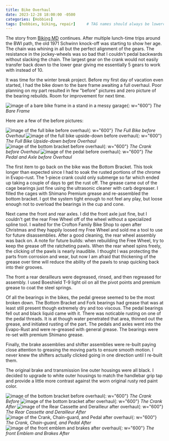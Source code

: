 ```yaml
---
title: Bike Overhaul
date: 2023-12-28 18:00:00 -0500
categories: [Hobbies]
tags: [hobbies, biking, repair]     # TAG names should always be lowercase
---
```


The story from <a href="https://www.seriouslymatt.com/posts/bikingmd/">Biking MD</a> continues. After multiple lunch-time trips around the BWI path, the old 1971 Schwinn knock-off was starting to show her age. The chain was whining in all but the perfect alignment of the gears. The resistance in the jockey-wheels was so bad that I couldn't pedal backwards without slacking the chain. The largest gear on the crank would not easily transfer back down to the lower gear giving me essentially 5 gears to work with instead of 10. 

It was time for the winter break project. Before my first day of vacation even started, I had the bike down to the bare frame awaiting a full overhaul. Poor planning on my part resulted in few "before" pictures and zero picture of the bearing rebuilds. Room for improvement for next time.

![image of a bare bike frame in a stand in a messy garage](/assets/img/20231228_frame.jpg){: w="600"}
*The Bare Frame*

Here are a few of the before pictures:

![image of the full bike before overhaul](/assets/img/20231228_before.jpg){: w="600"}
*The Full Bike before Overhaul*
![image of the full bike upside-down before overhaul](/assets/img/20231228_before2.jpg){: w="600"}
*The Full Bike Upside-down before Overhaul*
![image of the bottom bracket before overhaul](/assets/img/20231228_crankbefore.jpg){: w="600"}
*The Crank before Overhaul*
![image of the pedal before overhaul](/assets/img/20231228_pedalbefore.jpg){: w="600"}
*The Pedal and Axle before Overhaul*

The first item to go back on the bike was the Bottom Bracket. This took longer than expected since I had to soak the rusted portions of the chrome in Evapo-rust. The 1-piece crank could only submerge so far which ended up taking a couple of days to get the rust off. The grease came out of the cage bearings just fine using the ultrasonic cleaner with carb degreaser. I filled the cages with Shimano Premium grease and re-assembled the bottom bracket. I got the system tight enough to not feel any play, but loose enough not to overload the bearings in the cup and cone.

Next came the front and rear axles. I did the front axle just fine, but I couldn't get the rear Free Wheel off of the wheel without a specialized spline tool. I waited for the Crofton Family Bike Shop to open after Christmas and they happily loosed my Free Wheel and sold me a tool to use for future disassemblies. After a good cleaning, the rear wheel assembly was back on. A note for future builds: when rebuilding the Free Wheel, try to keep the grease off the ratcheting pawls. When the rear wheel spins freely, the clicking of the pawls is nearly inaudible. I thought I was protecting the parts from corrosion and wear, but now I am afraid that thickening of the grease over time will reduce the ability of the pawls to snap quicking back into their grooves.

The front a rear derailleurs were degreased, rinsed, and then regreased for assembly. I used Boeshield T-9 light oil on all the pivot points and premium grease to coat the steel springs. 

Of all the bearings in the bikes, the pedal greese seemed to be the most broken down. The Bottom Bracket and Fork bearings had grease that was at least still present though extremely dry and too viscous. The pedal bearings fell out and black liquid came with it. There was noticable rusting on one of the pedal threads. It is at though water penetrated that area, thinned out the grease, and initiated rusting of the part. The pedals and axles went into the Evapo-Rust and were re-greased with general grease. The bearings were re-set with premium Shimano grease. 

Finally, the brake assemblies and shifter assemblies were re-built paying close attention to greasing the moving parts to ensure smooth motion. I never knew the shifters actually clicked going in one direction until I re-built them.

The original brake and transmission line outer housings were all black. I decided to upgrade to white outer housings to match the handlebar grip tap and provide a little more contrast against the worn original rusty red paint color.

![image of the bottom bracket before overhaul](/assets/img/20231228_beforeBB.jpg){: w="600"}
*The Crank Before*
![image of the bottom bracket after overhaul](/assets/img/20231228_after_1.JPG){: w="600"}
*The Crank After*
![image of the Rear Cassette and Derailleur after overhaul](/assets/img/20231228_after_2.JPG){: w="600"}
*The Rear Cassette and Derailleur After*
![image of the Crank, Chain-guard, and Pedal after overhaul](/assets/img/20231228_after_3.JPG){: w="600"}
*The Crank, Chain-guard, and Pedal After*
![image of the front emblem and brakes after overhaul](/assets/img/20231228_after_4.JPG){: w="600"}
*The front Emblem and Brakes After*

